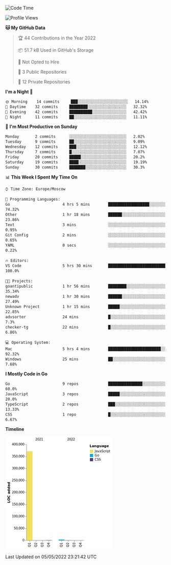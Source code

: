 <!--START_SECTION:waka-->
![Code Time](http://img.shields.io/badge/Code%20Time-293%20hrs%2020%20mins-blue)

![Profile Views](http://img.shields.io/badge/Profile%20Views-0-blue)

**🐱 My GitHub Data** 

> 🏆 44 Contributions in the Year 2022
 > 
> 📦 51.7 kB Used in GitHub's Storage 
 > 
> 🚫 Not Opted to Hire
 > 
> 📜 3 Public Repositories 
 > 
> 🔑 12 Private Repositories  
 > 
**I'm a Night 🦉** 

```text
🌞 Morning    14 commits     ███░░░░░░░░░░░░░░░░░░░░░░   14.14% 
🌆 Daytime    32 commits     ████████░░░░░░░░░░░░░░░░░   32.32% 
🌃 Evening    42 commits     ██████████░░░░░░░░░░░░░░░   42.42% 
🌙 Night      11 commits     ██░░░░░░░░░░░░░░░░░░░░░░░   11.11%

```
📅 **I'm Most Productive on Sunday** 

```text
Monday       2 commits      ░░░░░░░░░░░░░░░░░░░░░░░░░   2.02% 
Tuesday      9 commits      ██░░░░░░░░░░░░░░░░░░░░░░░   9.09% 
Wednesday    12 commits     ███░░░░░░░░░░░░░░░░░░░░░░   12.12% 
Thursday     7 commits      █░░░░░░░░░░░░░░░░░░░░░░░░   7.07% 
Friday       20 commits     █████░░░░░░░░░░░░░░░░░░░░   20.2% 
Saturday     19 commits     ████░░░░░░░░░░░░░░░░░░░░░   19.19% 
Sunday       30 commits     ███████░░░░░░░░░░░░░░░░░░   30.3%

```


📊 **This Week I Spent My Time On** 

```text
⌚︎ Time Zone: Europe/Moscow

💬 Programming Languages: 
Go                       4 hrs 5 mins        ██████████████████░░░░░░░   74.32% 
Other                    1 hr 18 mins        ██████░░░░░░░░░░░░░░░░░░░   23.86% 
Text                     3 mins              ░░░░░░░░░░░░░░░░░░░░░░░░░   0.95% 
Git Config               2 mins              ░░░░░░░░░░░░░░░░░░░░░░░░░   0.65% 
YAML                     0 secs              ░░░░░░░░░░░░░░░░░░░░░░░░░   0.22%

🔥 Editors: 
VS Code                  5 hrs 30 mins       █████████████████████████   100.0%

🐱‍💻 Projects: 
goantipublic             1 hr 56 mins        ████████░░░░░░░░░░░░░░░░░   35.34% 
newadv                   1 hr 30 mins        ██████░░░░░░░░░░░░░░░░░░░   27.49% 
Unknown Project          1 hr 15 mins        █████░░░░░░░░░░░░░░░░░░░░   22.85% 
advsorter                24 mins             █░░░░░░░░░░░░░░░░░░░░░░░░   7.3% 
checker-tg               22 mins             █░░░░░░░░░░░░░░░░░░░░░░░░   6.86%

💻 Operating System: 
Mac                      5 hrs 4 mins        ███████████████████████░░   92.32% 
Windows                  25 mins             ██░░░░░░░░░░░░░░░░░░░░░░░   7.68%

```

**I Mostly Code in Go** 

```text
Go                       9 repos             ███████████████░░░░░░░░░░   60.0% 
JavaScript               3 repos             █████░░░░░░░░░░░░░░░░░░░░   20.0% 
TypeScript               2 repos             ███░░░░░░░░░░░░░░░░░░░░░░   13.33% 
CSS                      1 repo              █░░░░░░░░░░░░░░░░░░░░░░░░   6.67%

```


**Timeline**

![Chart not found](https://raw.githubusercontent.com/jeezft/jeezft/main/charts/bar_graph.png) 


 Last Updated on 05/05/2022 23:21:42 UTC
<!--END_SECTION:waka-->
